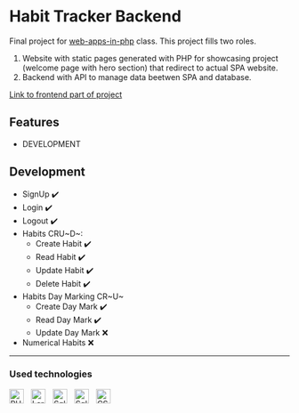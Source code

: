 # Habit Tracker Backend
Final project for [web-apps-in-php](https://github.com/MarcinSkic/web-apps-in-php) class. This project fills two roles.
1. Website with static pages generated with PHP for showcasing project (welcome page with hero section) that redirect to actual SPA website.
2. Backend with API to manage data beetwen SPA and database.

[Link to frontend part of project](https://github.com/MarcinSkic/habit-tracker-react-frontend)
## Features
- DEVELOPMENT
## Development
- SignUp ✔️
- Login ✔️
- Logout ✔️
- Habits CRU~D~: 
    - Create Habit ✔️
    - Read Habit ✔️
    - Update Habit ✔️
    - Delete Habit ✔️
- Habits Day Marking CR~U~
    - Create Day Mark ✔️
    - Read Day Mark ✔️
    - Update Day Mark ❌
- Numerical Habits ❌
---
### Used technologies
[<img align="left" alt="PHP" width="26px" src="https://cdn.jsdelivr.net/gh/devicons/devicon/icons/php/php-original.svg" style="padding-right:10px;" />][php]
[<img align="left" alt="Laravel" width="26px" src="https://cdn.jsdelivr.net/gh/devicons/devicon/icons/laravel/laravel-plain.svg" style="padding-right:10px;" />][laravel]
[<img align="left" alt="Sqlite" width="26px" src="https://cdn.jsdelivr.net/gh/devicons/devicon/icons/sqlite/sqlite-original.svg" style="padding-right:10px;" />][sqlite]
[<img align="left" alt="Sqlite" width="26px" src="https://cdn.jsdelivr.net/gh/devicons/devicon/icons/mysql/mysql-original.svg" style="padding-right:10px;" />][mysql]
[<img align="left" alt="CSS" width="26px" src="https://cdn.jsdelivr.net/gh/devicons/devicon/icons/css3/css3-original.svg" style="padding-right:10px;"/>][css]

[php]: https://www.php.net
[laravel]: https://laravel.com
[sqlite]: https://www.sqlite.org/index.html
[mysql]: https://www.mysql.com
[js]: https://en.wikipedia.org/wiki/JavaScript
[react]: https://pl.reactjs.org
[css]: https://en.wikipedia.org/wiki/CSS
[vite]: https://vitejs.dev
